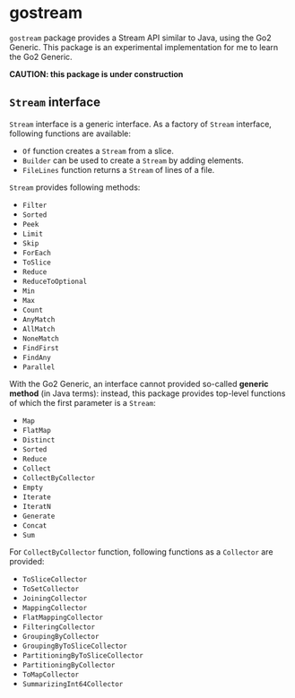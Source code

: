 # gostream

`gostream` package provides a Stream API similar to Java, using the Go2 
Generic. This package is an experimental implementation for me to learn the Go2 Generic.

**CAUTION: this package is under construction**

## `Stream` interface

`Stream` interface is a generic interface. As a factory of `Stream` interface,
following functions are available:

- `Of` function creates a `Stream` from a slice. 
- `Builder` can be used to create a `Stream` by adding elements.
- `FileLines` function returns a `Stream` of lines of a file.

`Stream` provides following methods:

- `Filter`
- `Sorted`
- `Peek`
- `Limit`
- `Skip`
- `ForEach`
- `ToSlice`
- `Reduce`
- `ReduceToOptional`
- `Min`
- `Max`
- `Count`
- `AnyMatch`
- `AllMatch`
- `NoneMatch`
- `FindFirst`
- `FindAny`
- `Parallel`

With the Go2 Generic, an interface cannot provided so-called **generic method** (in Java terms): instead, this package provides top-level functions of which the first
parameter is a `Stream`:
 
- `Map`
- `FlatMap`
- `Distinct`
- `Sorted`
- `Reduce`
- `Collect`
- `CollectByCollector`
- `Empty`
- `Iterate`
- `IteratN`
- `Generate`
- `Concat`
- `Sum`

For `CollectByCollector` function, following functions as a `Collector` are provided:

- `ToSliceCollector`
- `ToSetCollector`
- `JoiningCollector`
- `MappingCollector`
- `FlatMappingCollector`
- `FilteringCollector`
- `GroupingByCollector`
- `GroupingByToSliceCollector`
- `PartitioningByToSliceCollector`
- `PartitioningByCollector`
- `ToMapCollector`
- `SummarizingInt64Collector`
